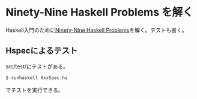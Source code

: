 # Ninety-Nine Haskell Problems を解く

Haskell入門のために[Ninety-Nine Haskell Problems](https://wiki.haskell.org/H-99:_Ninety-Nine_Haskell_Problems)を解く。テストも書く。

## Hspecによるテスト
src/test/にテストがある。
```sh
$ runhaskell XxxSpec.hs
```
でテストを実行できる。
